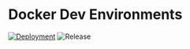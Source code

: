 # Docker Dev Environments

[![Deployment](https://github.com/madalinpopa/dev-environments/actions/workflows/release.yml/badge.svg)](https://github.com/madalinpopa/dev-environments/actions/workflows/release.yml) ![Release](https://img.shields.io/github/v/release/madalinpopa/dev-environments)

